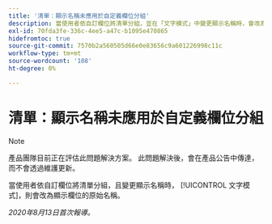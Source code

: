 ```yaml
---
title: '清單：顯示名稱未應用於自定義欄位分組'
description: 當使用者依自訂欄位將清單分組，並在「文字模式」中變更顯示名稱時，會改為顯示欄位的原始名稱。
exl-id: 70fda3fe-336c-4ee5-a47c-b1095e470865
hidefromtoc: true
source-git-commit: 7570b2a560505d66e0e83656c9a601226998c11c
workflow-type: tm+mt
source-wordcount: '108'
ht-degree: 0%

---
```


# 清單：顯示名稱未應用於自定義欄位分組

>[!NOTE]
>
>產品團隊目前正在評估此問題解決方案。 此問題解決後，會在產品公告中傳達，而不會透過維護更新。

當使用者依自訂欄位將清單分組，且變更顯示名稱時， [!UICONTROL 文字模式]，則會改為顯示欄位的原始名稱。

_2020年8月13日首次報導。_
